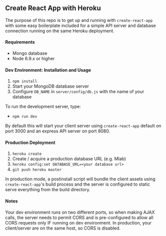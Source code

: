 ## Create React App with Heroku

The purpose of this repo is to get up and running with `create-react-app` with some easy boilerplate included for a simple API server and database connection running on the same Heroku deployment.

#### Requirements

* Mongo database
* Node 6.9.x or higher

#### Dev Environment: Installation and Usage

1. `npm install`
2. Start your MongoDB database server
3. Configure `DB_NAME` in `server/config/db.js` with the name of your database

To run the development server, type: 

* `npm run dev`

By default this will start your client server using `create-react-app` default on port 3000 and an express API server on port 8080.

#### Production Deployment

1. `heroku create`
2. Create / acquire a production database URL (e.g. Mlab)
3. `heroku config:set DATABASE_URL=<your database url>`
4. `git push heroku master`

In production mode, a postinstall script will bundle the client assets using `create-react-app`'s build process and the server is configured to static serve everything from the build directory.

#### Notes

Your dev environment runs on two different ports, so when making AJAX calls, the server needs to permit CORS and is pre-configured to allow all CORS requests only IF running on dev environment.  In production, your client/server are on the same host, so CORS is disabled.
